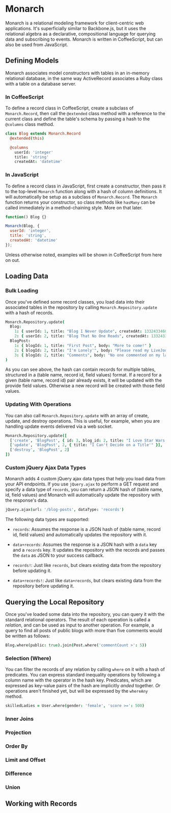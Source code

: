 # Monarch

Monarch is a relational modeling framework for client-centric web applications.
It's superficially similar to Backbone.js, but it uses the relational algebra as
a declarative, compositional language for querying data and subscribing to
events. Monarch is written in CoffeeScript, but can also be used from
JavaScript.


## Defining Models

Monarch associates model constructors with tables in an in-memory relational
database, in the same way ActiveRecord associates a Ruby class with a table on a
database server.

### In CoffeeScript

To define a record class in CoffeeScript, create a subclass of `Monarch.Record`,
then call the `@extended` class method with a reference to the current class and
define the table's schema by passing a hash to the `@columns` class method.

```coffeescript
class Blog extends Monarch.Record
  @extended(this)

  @columns
    userId: 'integer'
    title: 'string'
    createdAt: 'datetime'
```

### In JavaScript

To define a record class in JavaScript, first create a constructor, then pass it
to the top-level `Monarch` function along with a hash of column definitions. It
will automatically be setup as a subclass of `Monarch.Record`. The `Monarch`
function returns your constructor, so class methods like `hasMany` can be called
immediately in a method-chaining style. More on that later.

```javascript
function() Blog {}

Monarch(Blog, {
  userId: 'integer',
  title: 'string',
  createdAt: 'datetime'
});
```

Unless otherwise noted, examples will be shown in CoffeeScript from here on out.


## Loading Data

### Bulk Loading

Once you've defined some record classes, you load data into their associated
tables in the repository by calling `Monarch.Repository.update` with a hash of
records.

```coffeescript
Monarch.Repository.update(
  Blog:
    1: { userId: 1, title: "Blog I Never Update", createdAt: 1332433460811 }
    2: { userId: 2, title: "Blog That No One Reads", createdAt: 1332433434561 }
  BlogPost:
    1: { blogId: 1, title: "First Post", body: "More to come!" }
    2: { blogId: 2, title: "I'm Lonely'", body: "Please read my LiveJournal." }
    3: { blogId: 2, title: "Comments", body: "No one commented on my last post." }
)
```

As you can see above, the hash can contain records for multiple tables,
structured in a (table name, record id, field values) format. If a record for a
given (table name, record id) pair already exists, it will be updated with the
provide field values. Otherwise a new record will be created with those field
values.

### Updating With Operations

You can also call `Monarch.Repository.update` with an array of create, update,
and destroy operations.
This is useful, for example, when you are handling update events delivered via a
web socket.

```coffeescript
Monarch.Repository.update([
  ['create', 'BlogPost', { id: 3, blog_id: 2, title: "I Love Star Wars!" }],
  ['update', 'BlogPost', 2, { title: "I Can't Decide on a Title'" }],
  ['destroy', 'BlogPost', 2]
])
```

### Custom jQuery Ajax Data Types

Monarch adds 4 custom jQuery ajax data types that help you load data from your
API endpoints. If you use `jQuery.ajax` to perform a GET request and specify a
data type of `records`, you can return a JSON hash of (table name, id, field
values) and Monarch will automatically update the repository with the response's
data.

```coffeescript
jQuery.ajax(url: '/blog-posts', dataType: 'records')
```
The following data types are supported:

* `records`: Assumes the response is a JSON hash of (table name, record id,
  field values) and automatically updates the repository with it.

* `data+records`: Assumes the response is a JSON hash with a `data` key and a
  `records` key. It updates the repository with the records and passes the
  `data` as JSON to your success callback.

* `records!`: Just like `records`, but clears existing data from the repository
  before updating it.

* `data+records!`: Just like `data+records`, but clears existing data from the
  repository before updating it.


## Querying the Local Repository

Once you've loaded some data into the repository, you can query it with the
standard relational operators. The result of each operation is called a
*relation*, and can be used as input to another operation. For example, a query
to find all posts of public blogs with more than five comments would be written
as follows:

```coffeescript
Blog.where(public: true).join(Post.where('commentCount >': 5))
```

### Selection (Where)

You can filter the records of any relation by calling `where` on it with a hash
of predicates. You can express standard inequality operations by following a
column name with the operator in the hash key. Predicates, which are expressed
as key-value pairs of the hash are implicitly *anded* together. *Or* operations
aren't finished yet, but will be expressed by the `whereAny` method.

```coffeescript
skilledLadies = User.where(gender: 'female', 'score >=': 500)
```

### Inner Joins

### Projection

### Order By

### Limit and Offset

### Difference

### Union

## Working with Records


